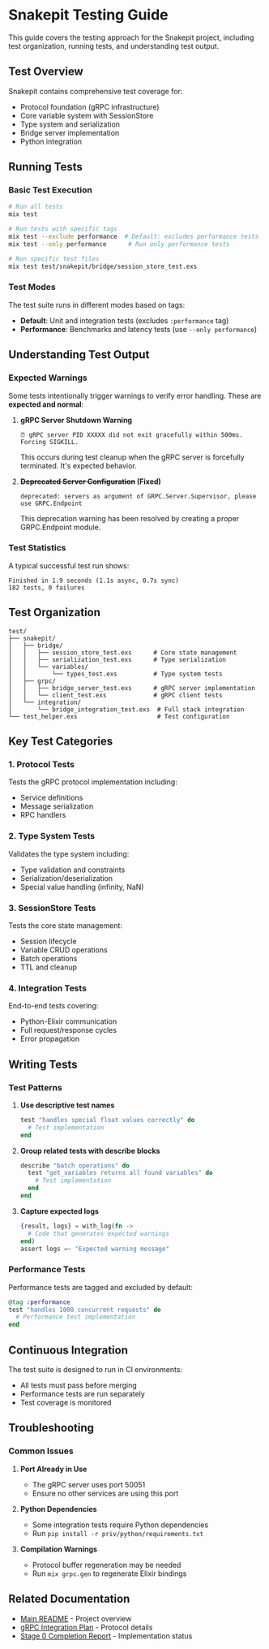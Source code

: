 # Snakepit Testing Guide

This guide covers the testing approach for the Snakepit project, including test organization, running tests, and understanding test output.

## Test Overview

Snakepit contains comprehensive test coverage for:
- Protocol foundation (gRPC infrastructure)
- Core variable system with SessionStore
- Type system and serialization
- Bridge server implementation
- Python integration

## Running Tests

### Basic Test Execution
```bash
# Run all tests
mix test

# Run tests with specific tags
mix test --exclude performance  # Default: excludes performance tests
mix test --only performance      # Run only performance tests

# Run specific test files
mix test test/snakepit/bridge/session_store_test.exs
```

### Test Modes

The test suite runs in different modes based on tags:
- **Default**: Unit and integration tests (excludes `:performance` tag)
- **Performance**: Benchmarks and latency tests (use `--only performance`)

## Understanding Test Output

### Expected Warnings

Some tests intentionally trigger warnings to verify error handling. These are **expected and normal**:

1. **gRPC Server Shutdown Warning**
   ```
   ⏰ gRPC server PID XXXXX did not exit gracefully within 500ms. Forcing SIGKILL.
   ```
   This occurs during test cleanup when the gRPC server is forcefully terminated. It's expected behavior.

2. **~~Deprecated Server Configuration~~ (Fixed)**
   ```
   deprecated: servers as argument of GRPC.Server.Supervisor, please use GRPC.Endpoint
   ```
   This deprecation warning has been resolved by creating a proper GRPC.Endpoint module.

### Test Statistics

A typical successful test run shows:
```
Finished in 1.9 seconds (1.1s async, 0.7s sync)
182 tests, 0 failures
```

## Test Organization

```
test/
├── snakepit/
│   ├── bridge/
│   │   ├── session_store_test.exs      # Core state management
│   │   ├── serialization_test.exs      # Type serialization
│   │   └── variables/
│   │       └── types_test.exs          # Type system tests
│   ├── grpc/
│   │   ├── bridge_server_test.exs      # gRPC server implementation
│   │   └── client_test.exs             # gRPC client tests
│   └── integration/
│       └── bridge_integration_test.exs  # Full stack integration
└── test_helper.exs                      # Test configuration
```

## Key Test Categories

### 1. Protocol Tests
Tests the gRPC protocol implementation including:
- Service definitions
- Message serialization
- RPC handlers

### 2. Type System Tests
Validates the type system including:
- Type validation and constraints
- Serialization/deserialization
- Special value handling (infinity, NaN)

### 3. SessionStore Tests
Tests the core state management:
- Session lifecycle
- Variable CRUD operations
- Batch operations
- TTL and cleanup

### 4. Integration Tests
End-to-end tests covering:
- Python-Elixir communication
- Full request/response cycles
- Error propagation

## Writing Tests

### Test Patterns

1. **Use descriptive test names**
   ```elixir
   test "handles special float values correctly" do
     # Test implementation
   end
   ```

2. **Group related tests with describe blocks**
   ```elixir
   describe "batch operations" do
     test "get_variables returns all found variables" do
       # Test implementation
     end
   end
   ```

3. **Capture expected logs**
   ```elixir
   {result, logs} = with_log(fn ->
     # Code that generates expected warnings
   end)
   assert logs =~ "Expected warning message"
   ```

### Performance Tests

Performance tests are tagged and excluded by default:
```elixir
@tag :performance
test "handles 1000 concurrent requests" do
  # Performance test implementation
end
```

## Continuous Integration

The test suite is designed to run in CI environments:
- All tests must pass before merging
- Performance tests are run separately
- Test coverage is monitored

## Troubleshooting

### Common Issues

1. **Port Already in Use**
   - The gRPC server uses port 50051
   - Ensure no other services are using this port

2. **Python Dependencies**
   - Some integration tests require Python dependencies
   - Run `pip install -r priv/python/requirements.txt`

3. **Compilation Warnings**
   - Protocol buffer regeneration may be needed
   - Run `mix grpc.gen` to regenerate Elixir bindings

## Related Documentation

- [Main README](README.md) - Project overview
- [gRPC Integration Plan](docs/GRPC_INTEGRATION_PLAN.md) - Protocol details
- [Stage 0 Completion Report](docs/stage0_completion_report.md) - Implementation status